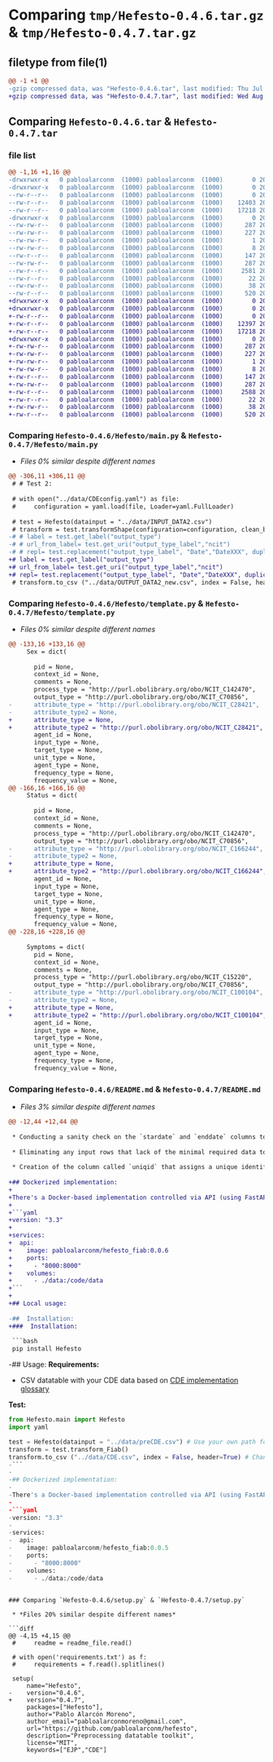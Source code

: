 # Comparing `tmp/Hefesto-0.4.6.tar.gz` & `tmp/Hefesto-0.4.7.tar.gz`

## filetype from file(1)

```diff
@@ -1 +1 @@
-gzip compressed data, was "Hefesto-0.4.6.tar", last modified: Thu Jul 27 09:10:40 2023, max compression
+gzip compressed data, was "Hefesto-0.4.7.tar", last modified: Wed Aug  2 17:27:46 2023, max compression
```

## Comparing `Hefesto-0.4.6.tar` & `Hefesto-0.4.7.tar`

### file list

```diff
@@ -1,16 +1,16 @@
-drwxrwxr-x   0 pabloalarconm  (1000) pabloalarconm  (1000)        0 2023-07-27 09:10:40.936933 Hefesto-0.4.6/
-drwxrwxr-x   0 pabloalarconm  (1000) pabloalarconm  (1000)        0 2023-07-27 09:10:40.936933 Hefesto-0.4.6/Hefesto/
--rw-r--r--   0 pabloalarconm  (1000) pabloalarconm  (1000)        0 2022-10-25 10:40:14.000000 Hefesto-0.4.6/Hefesto/__init__.py
--rw-r--r--   0 pabloalarconm  (1000) pabloalarconm  (1000)    12403 2023-07-27 09:09:46.000000 Hefesto-0.4.6/Hefesto/main.py
--rw-r--r--   0 pabloalarconm  (1000) pabloalarconm  (1000)    17218 2023-07-27 08:35:48.000000 Hefesto-0.4.6/Hefesto/template.py
-drwxrwxr-x   0 pabloalarconm  (1000) pabloalarconm  (1000)        0 2023-07-27 09:10:40.936933 Hefesto-0.4.6/Hefesto.egg-info/
--rw-rw-r--   0 pabloalarconm  (1000) pabloalarconm  (1000)      287 2023-07-27 09:10:40.000000 Hefesto-0.4.6/Hefesto.egg-info/PKG-INFO
--rw-rw-r--   0 pabloalarconm  (1000) pabloalarconm  (1000)      227 2023-07-27 09:10:40.000000 Hefesto-0.4.6/Hefesto.egg-info/SOURCES.txt
--rw-rw-r--   0 pabloalarconm  (1000) pabloalarconm  (1000)        1 2023-07-27 09:10:40.000000 Hefesto-0.4.6/Hefesto.egg-info/dependency_links.txt
--rw-rw-r--   0 pabloalarconm  (1000) pabloalarconm  (1000)        8 2023-07-27 09:10:40.000000 Hefesto-0.4.6/Hefesto.egg-info/top_level.txt
--rw-r--r--   0 pabloalarconm  (1000) pabloalarconm  (1000)      147 2022-10-25 10:40:14.000000 Hefesto-0.4.6/MANIFEST.in
--rw-rw-r--   0 pabloalarconm  (1000) pabloalarconm  (1000)      287 2023-07-27 09:10:40.936933 Hefesto-0.4.6/PKG-INFO
--rw-r--r--   0 pabloalarconm  (1000) pabloalarconm  (1000)     2581 2023-06-19 08:51:18.000000 Hefesto-0.4.6/README.md
--rw-r--r--   0 pabloalarconm  (1000) pabloalarconm  (1000)       22 2023-05-29 17:45:16.000000 Hefesto-0.4.6/requirements.txt
--rw-rw-r--   0 pabloalarconm  (1000) pabloalarconm  (1000)       38 2023-07-27 09:10:40.936933 Hefesto-0.4.6/setup.cfg
--rw-r--r--   0 pabloalarconm  (1000) pabloalarconm  (1000)      520 2023-07-27 09:09:56.000000 Hefesto-0.4.6/setup.py
+drwxrwxr-x   0 pabloalarconm  (1000) pabloalarconm  (1000)        0 2023-08-02 17:27:46.477451 Hefesto-0.4.7/
+drwxrwxr-x   0 pabloalarconm  (1000) pabloalarconm  (1000)        0 2023-08-02 17:27:46.477451 Hefesto-0.4.7/Hefesto/
+-rw-r--r--   0 pabloalarconm  (1000) pabloalarconm  (1000)        0 2022-10-25 10:40:14.000000 Hefesto-0.4.7/Hefesto/__init__.py
+-rw-r--r--   0 pabloalarconm  (1000) pabloalarconm  (1000)    12397 2023-08-02 17:26:41.000000 Hefesto-0.4.7/Hefesto/main.py
+-rw-r--r--   0 pabloalarconm  (1000) pabloalarconm  (1000)    17218 2023-08-02 14:13:23.000000 Hefesto-0.4.7/Hefesto/template.py
+drwxrwxr-x   0 pabloalarconm  (1000) pabloalarconm  (1000)        0 2023-08-02 17:27:46.477451 Hefesto-0.4.7/Hefesto.egg-info/
+-rw-rw-r--   0 pabloalarconm  (1000) pabloalarconm  (1000)      287 2023-08-02 17:27:46.000000 Hefesto-0.4.7/Hefesto.egg-info/PKG-INFO
+-rw-rw-r--   0 pabloalarconm  (1000) pabloalarconm  (1000)      227 2023-08-02 17:27:46.000000 Hefesto-0.4.7/Hefesto.egg-info/SOURCES.txt
+-rw-rw-r--   0 pabloalarconm  (1000) pabloalarconm  (1000)        1 2023-08-02 17:27:46.000000 Hefesto-0.4.7/Hefesto.egg-info/dependency_links.txt
+-rw-rw-r--   0 pabloalarconm  (1000) pabloalarconm  (1000)        8 2023-08-02 17:27:46.000000 Hefesto-0.4.7/Hefesto.egg-info/top_level.txt
+-rw-r--r--   0 pabloalarconm  (1000) pabloalarconm  (1000)      147 2022-10-25 10:40:14.000000 Hefesto-0.4.7/MANIFEST.in
+-rw-rw-r--   0 pabloalarconm  (1000) pabloalarconm  (1000)      287 2023-08-02 17:27:46.477451 Hefesto-0.4.7/PKG-INFO
+-rw-r--r--   0 pabloalarconm  (1000) pabloalarconm  (1000)     2588 2023-08-02 11:11:05.000000 Hefesto-0.4.7/README.md
+-rw-r--r--   0 pabloalarconm  (1000) pabloalarconm  (1000)       22 2023-05-29 17:45:16.000000 Hefesto-0.4.7/requirements.txt
+-rw-rw-r--   0 pabloalarconm  (1000) pabloalarconm  (1000)       38 2023-08-02 17:27:46.477451 Hefesto-0.4.7/setup.cfg
+-rw-r--r--   0 pabloalarconm  (1000) pabloalarconm  (1000)      520 2023-08-02 17:27:21.000000 Hefesto-0.4.7/setup.py
```

### Comparing `Hefesto-0.4.6/Hefesto/main.py` & `Hefesto-0.4.7/Hefesto/main.py`

 * *Files 0% similar despite different names*

```diff
@@ -306,11 +306,11 @@
 # # Test 2:
 
 # with open("../data/CDEconfig.yaml") as file:
 #     configuration = yaml.load(file, Loader=yaml.FullLoader)
 
 # test = Hefesto(datainput = "../data/INPUT_DATA2.csv")
 # transform = test.transformShape(configuration=configuration, clean_blanks = True) #, clean_blanks=False
-# # label = test.get_label("output_type")
-# # url_from_label= test.get_uri("output_type_label","ncit")
-# # repl= test.replacement("output_type_label", "Date","DateXXX", duplicate=False)
+# label = test.get_label("output_type")
+# url_from_label= test.get_uri("output_type_label","ncit")
+# repl= test.replacement("output_type_label", "Date","DateXXX", duplicate=False)
 # transform.to_csv ("../data/OUTPUT_DATA2_new.csv", index = False, header=True)
```

### Comparing `Hefesto-0.4.6/Hefesto/template.py` & `Hefesto-0.4.7/Hefesto/template.py`

 * *Files 0% similar despite different names*

```diff
@@ -133,16 +133,16 @@
     Sex = dict( 
 
       pid = None,
       context_id = None,
       comments = None,
       process_type = "http://purl.obolibrary.org/obo/NCIT_C142470",
       output_type = "http://purl.obolibrary.org/obo/NCIT_C70856",
-      attribute_type = "http://purl.obolibrary.org/obo/NCIT_C28421",
-      attribute_type2 = None,
+      attribute_type = None,
+      attribute_type2 = "http://purl.obolibrary.org/obo/NCIT_C28421",
       agent_id = None,
       input_type = None,
       target_type = None,
       unit_type = None,
       agent_type = None,
       frequency_type = None,
       frequency_value = None,
@@ -166,16 +166,16 @@
     Status = dict(
 
       pid = None,
       context_id = None,
       comments = None,
       process_type = "http://purl.obolibrary.org/obo/NCIT_C142470",
       output_type = "http://purl.obolibrary.org/obo/NCIT_C70856",
-      attribute_type = "http://purl.obolibrary.org/obo/NCIT_C166244",
-      attribute_type2 = None,
+      attribute_type = None,
+      attribute_type2 = "http://purl.obolibrary.org/obo/NCIT_C166244",
       agent_id = None,
       input_type = None,
       target_type = None,
       unit_type = None,
       agent_type = None,
       frequency_type = None,
       frequency_value = None,
@@ -228,16 +228,16 @@
 
     Symptoms = dict(
       pid = None,
       context_id = None,
       comments = None,
       process_type = "http://purl.obolibrary.org/obo/NCIT_C15220",
       output_type = "http://purl.obolibrary.org/obo/NCIT_C70856",
-      attribute_type = "http://purl.obolibrary.org/obo/NCIT_C100104",
-      attribute_type2 = None,
+      attribute_type = None,
+      attribute_type2 = "http://purl.obolibrary.org/obo/NCIT_C100104",
       agent_id = None,
       input_type = None,
       target_type = None,
       unit_type = None,
       agent_type = None,
       frequency_type = None,
       frequency_value = None,
```

### Comparing `Hefesto-0.4.6/README.md` & `Hefesto-0.4.7/README.md`

 * *Files 3% similar despite different names*

```diff
@@ -12,44 +12,44 @@
 
 * Conducting a sanity check on the `stardate` and `enddate` columns to ensure data consistency and validity.
 
 * Eliminating any input rows that lack of the minimal required data to minimize the generation of incomplete RDF transformations.
 
 * Creation of the column called `uniqid` that assigns a unique identifier to each observation. This prevents the RDF instances from overlapping with one another, ensuring their distinctiveness and integrity.
 
+## Dockerized implementation:
+
+There's a Docker-based implementation controlled via API (using FastAPI) that you can use for mounting this data transformation step as a part of your CDE implementation. Use our docker compose to control your Docker image, ports where its located and volumes in order to pass your CSV-based CDE patient data:
+
+```yaml
+version: "3.3"
+
+services:
+  api:
+    image: pabloalarconm/hefesto_fiab:0.0.6
+    ports:
+      - "8000:8000"
+    volumes:
+      - ./data:/code/data
+```
+
+## Local usage:
 
-##  Installation:
+###  Installation:
 
 ```bash
 pip install Hefesto
 ```
-## Usage:
 **Requirements:**
 
 - CSV datatable with your CDE data based on [CDE implementation glossary](https://github.com/ejp-rd-vp/CDE-semantic-model-implementations/blob/master/CDE_version_2.0.0/CSV_docs/glossary.md)
 
 **Test:**
 
 ```py
 from Hefesto.main import Hefesto
 import yaml
 
 test = Hefesto(datainput = "../data/preCDE.csv") # Use your own path for your CSV input data
 transform = test.transform_Fiab()
 transform.to_csv ("../data/CDE.csv", index = False, header=True) # Change this path to the location where your resulting data should be located
-```
-
-## Dockerized implementation:
-
-There's a Docker-based implementation controlled via API (using FastAPI) that you can use for mounting this data transformation step as a part of your CDE implementation. Use our docker compose to control your Docker image, ports where its located and volumes in order to pass your CSV-based CDE patient data:
-
-```yaml
-version: "3.3"
-
-services:
-  api:
-    image: pabloalarconm/hefesto_fiab:0.0.5
-    ports:
-      - "8000:8000"
-    volumes:
-      - ./data:/code/data
 ```
```

### Comparing `Hefesto-0.4.6/setup.py` & `Hefesto-0.4.7/setup.py`

 * *Files 20% similar despite different names*

```diff
@@ -4,15 +4,15 @@
 #     readme = readme_file.read()
 
 # with open('requirements.txt') as f:
 #     requirements = f.read().splitlines()
 
 setup(
     name="Hefesto",
-    version="0.4.6",
+    version="0.4.7",
     packages=["Hefesto"],
     author="Pablo Alarcón Moreno",
     author_email="pabloalarconmoreno@gmail.com",
     url="https://github.com/pabloalarconm/hefesto",
     description="Preprocessing datatable toolkit",
     license="MIT",
     keywords=["EJP","CDE"]
```

